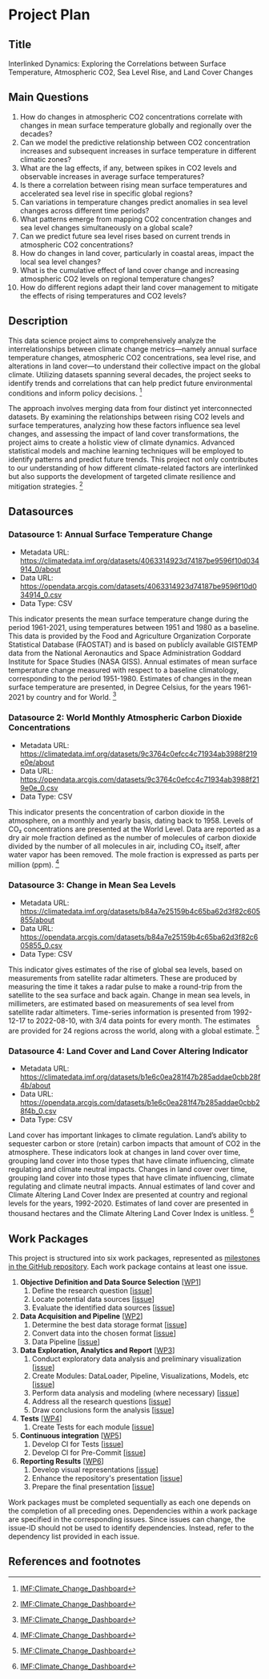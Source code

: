 # Project Plan

## Title

Interlinked Dynamics: Exploring the Correlations between Surface Temperature, Atmospheric CO2, Sea Level Rise, and Land Cover Changes

## Main Questions

1. How do changes in atmospheric CO2 concentrations correlate with changes in mean surface temperature globally and regionally over the decades?
2. Can we model the predictive relationship between CO2 concentration increases and subsequent increases in surface temperature in different climatic zones?
3. What are the lag effects, if any, between spikes in CO2 levels and observable increases in average surface temperatures?
4. Is there a correlation between rising mean surface temperatures and accelerated sea level rise in specific global regions?
5. Can variations in temperature changes predict anomalies in sea level changes across different time periods?
6. What patterns emerge from mapping CO2 concentration changes and sea level changes simultaneously on a global scale?
7. Can we predict future sea level rises based on current trends in atmospheric CO2 concentrations?
8. How do changes in land cover, particularly in coastal areas, impact the local sea level changes?
9. What is the cumulative effect of land cover change and increasing atmospheric CO2 levels on regional temperature changes?
10. How do different regions adapt their land cover management to mitigate the effects of rising temperatures and CO2 levels?

## Description


This data science project aims to comprehensively analyze the interrelationships between climate change metrics—namely annual surface temperature changes, atmospheric CO2 concentrations, sea level rise, and alterations in land cover—to understand their collective impact on the global climate. Utilizing datasets spanning several decades, the project seeks to identify trends and correlations that can help predict future environmental conditions and inform policy decisions. [^r1]

The approach involves merging data from four distinct yet interconnected datasets. By examining the relationships between rising CO2 levels and surface temperatures, analyzing how these factors influence sea level changes, and assessing the impact of land cover transformations, the project aims to create a holistic view of climate dynamics. Advanced statistical models and machine learning techniques will be employed to identify patterns and predict future trends. This project not only contributes to our understanding of how different climate-related factors are interlinked but also supports the development of targeted climate resilience and mitigation strategies. [^r1]

## Datasources

<!-- Describe each datasources you plan to use in a section. Use the prefic "DatasourceX" where X is the id of the datasource. -->

### Datasource 1: Annual Surface Temperature Change
* Metadata URL: https://climatedata.imf.org/datasets/4063314923d74187be9596f10d034914_0/about
* Data URL: https://opendata.arcgis.com/datasets/4063314923d74187be9596f10d034914_0.csv
* Data Type: CSV

This indicator presents the mean surface temperature change during the period 1961-2021, using temperatures between 1951 and 1980 as a baseline.
This data is provided by the Food and Agriculture Organization Corporate Statistical Database (FAOSTAT) and is based on publicly available GISTEMP data from the National Aeronautics and Space Administration Goddard Institute for Space Studies (NASA GISS). Annual estimates of mean surface temperature change measured with respect to a baseline climatology, corresponding to the period 1951-1980. Estimates of changes in the mean surface temperature are presented, in Degree Celsius, for the years 1961-2021 by country and for World. [^r1]

### Datasource 2: World Monthly Atmospheric Carbon Dioxide Concentrations
* Metadata URL: https://climatedata.imf.org/datasets/9c3764c0efcc4c71934ab3988f219e0e/about
* Data URL: https://opendata.arcgis.com/datasets/9c3764c0efcc4c71934ab3988f219e0e_0.csv
* Data Type: CSV

This indicator presents the concentration of carbon dioxide in the atmosphere, on a monthly and yearly basis, dating back to 1958. Levels of CO₂ concentrations are presented at the World Level. Data are reported as a dry air mole fraction defined as the number of molecules of carbon dioxide divided by the number of all molecules in air, including CO₂ itself, after water vapor has been removed. The mole fraction is expressed as parts per million (ppm). [^r1]

### Datasource 3: Change in Mean Sea Levels
* Metadata URL: https://climatedata.imf.org/datasets/b84a7e25159b4c65ba62d3f82c605855/about
* Data URL: https://opendata.arcgis.com/datasets/b84a7e25159b4c65ba62d3f82c605855_0.csv
* Data Type: CSV

This indicator gives estimates of the rise of global sea levels, based on measurements from satellite radar altimeters. These are produced by measuring the time it takes a radar pulse to make a round-trip from the satellite to the sea surface and back again. 
Change in mean sea levels, in millimeters, are estimated based on measurements of sea level from satellite radar altimeters. Time-series information is presented from 1992-12-17 to 2022-08-10, with 3/4 data points for every month. The estimates are provided for 24 regions across the world, along with a global estimate. [^r1]


### Datasource 4: Land Cover and Land Cover Altering Indicator
* Metadata URL: https://climatedata.imf.org/datasets/b1e6c0ea281f47b285addae0cbb28f4b/about
* Data URL: https://opendata.arcgis.com/datasets/b1e6c0ea281f47b285addae0cbb28f4b_0.csv
* Data Type: CSV

Land cover has important linkages to climate regulation. Land’s ability to sequester carbon or store (retain) carbon impacts that amount of CO2 in the atmosphere. These indicators look at changes in land cover over time, grouping land cover into those types that have climate influencing, climate regulating and climate neutral impacts.
Changes in land cover over time, grouping land cover into those types that have climate influencing, climate regulating and climate neutral impacts.
Annual estimates of land cover and Climate Altering Land Cover Index are presented at country and regional levels for the years, 1992-2020. 
Estimates of land cover are presented in thousand hectares and the Climate Altering Land Cover Index is unitless. [^r1]


## Work Packages

<!-- List of work packages ordered sequentially, each pointing to an issue with more details. -->

This project is structured into six work packages, represented as [milestones in the GitHub repository]().
Each work package contains at least one issue. 

1. **Objective Definition and Data Source Selection** [[WP1]()]
    1. Define the research question [[issue]()]
    2. Locate potential data sources [[issue]()]
    3. Evaluate the identified data sources [[issue]()]
2. **Data Acquisition and Pipeline** [[WP2]()]
    1. Determine the best data storage format [[issue]()]
    2. Convert data into the chosen format [[issue]()]
    3. Data Pipeline [[issue]()]
3. **Data Exploration, Analytics and Report** [[WP3]()]
    1. Conduct exploratory data analysis and preliminary visualization [[issue]()]
    2. Create Modules: DataLoader, Pipeline, Visualizations, Models, etc [[issue]()]
    3. Perform data analysis and modeling (where necessary) [[issue]()]
    4. Address all the research questions [[issue]()]
    5. Draw conclusions form the analysis [[issue]()]
4. **Tests** [[WP4]()]
    1. Create Tests for each module [[issue]()]
5. **Continuous integration** [[WP5]()]
    1. Develop CI for Tests [[issue]()]
    2. Develop CI for Pre-Commit [[issue]()]
6. **Reporting Results** [[WP6]()]
    1. Develop visual representations [[issue]()]
    2. Enhance the repository's presentation [[issue]()]
    3. Prepare the final presentation [[issue]()]


Work packages must be completed sequentially as each one depends on the completion of all preceding ones. Dependencies within a work package are specified in the corresponding issues.
Since issues can change, the issue-ID should not be used to identify dependencies. Instead, refer to the dependency list provided in each issue.

## References and footnotes

[^r1]: [IMF:Climate_Change_Dashboard](https://climatedata.imf.org/)